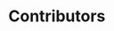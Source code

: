 <style>
/* 📱 Responsive grid and card size adjustments */
@media (max-width: 768px) {
  /* Make the grid 1 column on mobile */
  div[style*="grid-template-columns"] {
    grid-template-columns: 1fr !important;
    gap: 3rem !important;
    max-width: 95% !important;
    margin: 1rem auto !important;
  }

  /* Shrink ElectricCard size on mobile */
  .main-card {
    width: 300px !important;
    height: 400px !important;
  }

  /* Optional: smaller text & padding for better fit */
  .title {
    font-size: 22px !important;
  }
  .description {
    font-size: 14px !important;
  }
  .scrollbar-glass {
    font-size: 12px !important;
    padding: 6px 12px !important;
  }
}
</style>

# Contributors

<div style="display: grid; grid-template-columns: repeat(2, 1fr); gap: 3rem; margin: 2rem auto; max-width: 900px;">

<ElectricCard
  badge="Maintainer"
  image="https://res.cloudinary.com/dzgoq3ikq/image/upload/v1760699082/raj-cse_oqnehg.jpg"
  title="Raj Roy"
  role="Computer Science Engineer"
  description="Just a Techie"
  :links='[
    { "label": "GitHub", "url": "https://github.com/raj8664" },
    { "label": "LinkedIn", "url": "https://www.linkedin.com/in/royraj20/" },
    { "label": "Leetcode", "url": "https://leetcode.com/u/RkRoy/" },
    { "label": "Codeforces", "url": "https://codeforces.com/profile/CipherSphinx_Raj"},
    { "label": "Reddit", "url": "https://www.reddit.com/user/Ok-Environment3492" },
    { "label" : "monkeytype", "url" : "https://monkeytype.com/profile/Raj_Roy_1"} 
  ]'
/>

<ElectricCard
  badge="Contributor"
  image="https://res.cloudinary.com/dzgoq3ikq/image/upload/v1760699084/kanika_a0irao.png"   
  title="Kanika punia"
  role="Lead Developer"
  description="Founder and Vue expert."
  :links='[
    { "label": "GitHub", "url": "https://github.com/john" },
    { "label": "LinkedIn", "url": "https://linkedin.com/in/john" },
    { "label": "Leetcode", "url": "mailto:john@example.com" }
  ]'
/>

<ElectricCard
  badge="Contributor"
  image="https://res.cloudinary.com/dzgoq3ikq/image/upload/v1760699082/nikhil_uguiec.jpg"
  title="Nikhil sahani"
  role="Lead Developer"
  description="Founder and Vue expert."
  :links='[
    { "label": "GitHub", "url": "https://github.com/john" },
    { "label": "LinkedIn", "url": "https://linkedin.com/in/john" },
    { "label": "Leetcode", "url": "mailto:john@example.com" }
  ]'
/>

<ElectricCard
  badge="Contributor"
  image="https://res.cloudinary.com/dzgoq3ikq/image/upload/v1760699086/anil_sjtzyd.jpg"
  title="Anil Kumar"
  role=" Developer "
  description="Building tomorrow’s technology!"
  :links='[
    { "label": "GitHub", "url": "https://github.com/Aniljangir89" },
    { "label": "LinkedIn", "url": "https://www.linkedin.com/in/anil-kumar-364b7b280" },
    { "label": "Leetcode", "url": "https://leetcode.com/u/anilkumar89" }
  ]'
/>

</div>
